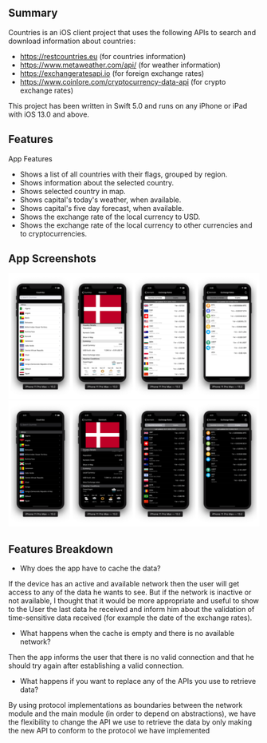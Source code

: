 

## Summary

Countries is an iOS client project that uses the following APIs to search and download information about countries:

- https://restcountries.eu (for countries information)
- https://www.metaweather.com/api/ (for weather information)
- https://exchangeratesapi.io (for foreign exchange rates)
- https://www.coinlore.com/cryptocurrency-data-api (for crypto exchange rates)

This project has been written in Swift 5.0 and runs on any iPhone or iPad with iOS 13.0 and above.

## Features

App Features

- Shows a list of all countries with their flags, grouped by region.
- Shows information about the selected country.
- Shows selected country in map.
- Shows capital's today's weather, when available.
- Shows capital's five day forecast, when available.
- Shows the exchange rate of the local currency to USD.
- Shows the exchange rate of the local currency to other currencies and to cryptocurrencies.

## App Screenshots

![countries](https://github.com/chrzarma/countries/blob/master/LightTheme.png)
![countries](https://github.com/chrzarma/countries/blob/master/DarkTheme.png)

## Features Breakdown

- Why does the app have to cache the data? 

If the device has an active and available network then the user will get access to any of the data he wants to see. But if the network is inactive or not available, I thought that it would be more appropriate and useful to show to the User the last data he received and inform him about the validation of time-sensitive data received (for example the date of the exchange rates).

- What happens when the cache is empty and there is no available network?

Then the app informs the user that there is no valid connection and that he should try again after establishing a valid connection.

- What happens if you want to replace any of the APIs you use to retrieve data?

By using protocol implementations as boundaries between the network module and the main module (in order to depend on abstractions), we have the flexibility to change the API we use to retrieve the data by only making the new API to conform to the protocol we have implemented
